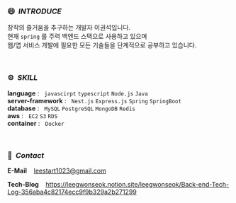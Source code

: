 ### 😄 &nbsp;*INTRODUCE*

창작의 즐거움을 추구하는 개발자 이권석입니다. <br>
현재 `spring` 를 주력 백엔드 스택으로 사용하고 있으며 <br>
웹/앱 서비스 개발에 필요한 모든 기술들을 단계적으로 공부하고 있습니다.


<br>

### ⚙ &nbsp;*SKILL*

**language** : &nbsp;&nbsp;`javascirpt` `typescript` `Node.js` `Java` <br>
**server-framework** : &nbsp;&nbsp;`Nest.js` `Express.js` `Spring` `SpringBoot` <br>
**database** : &nbsp;&nbsp;`MySQL` `PostgreSQL` `MongoDB` `Redis` <br>
**aws** : &nbsp;&nbsp;`EC2` `S3` `RDS` <br>
**container** : &nbsp;&nbsp;`Docker` <br>

<br>

### 👋 &nbsp;*Contact*

**E-Mail** &nbsp;&nbsp; leestart1023@gmail.com

**Tech-Blog** &nbsp;&nbsp; https://leegwonseok.notion.site/leegwonseok/Back-end-Tech-Log-356aba4c82174ecc9f9b329a2b271299
